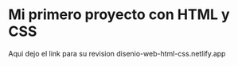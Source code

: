 # Mi primero proyecto con HTML y CSS
Aqui dejo el link para su revision disenio-web-html-css.netlify.app
